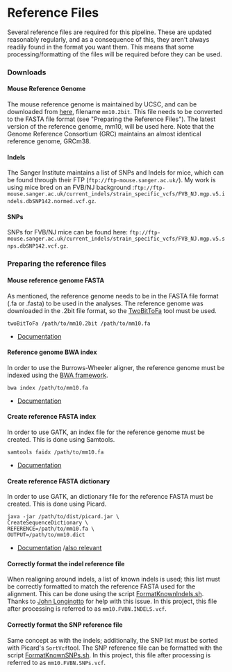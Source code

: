 # Reference Files

Several reference files are required for this pipeline. These are updated reasonably regularly, and as a consequence of this, they aren't always readily found in the format you want them. This means that some processing/formatting of the files will be required before they can be used.

### Downloads
#### Mouse Reference Genome
The mouse reference genome is maintained by UCSC, and can be downloaded from [here](http://hgdownload.cse.ucsc.edu/goldenPath/mm10/bigZips/), filename `mm10.2bit`. This file needs to be converted to the FASTA file format (see "Preparing the Reference Files"). The latest version of the reference genome, mm10, will be used here. Note that the Genome Reference Consortium (GRC) maintains an almost identical reference genome, GRCm38.

#### Indels
The Sanger Institute maintains a list of SNPs and Indels for mice, which can be found through their FTP (`ftp://ftp-mouse.sanger.ac.uk/`). My work is using mice bred on an FVB/NJ background :`ftp://ftp-mouse.sanger.ac.uk/current_indels/strain_specific_vcfs/FVB_NJ.mgp.v5.indels.dbSNP142.normed.vcf.gz`.

#### SNPs
SNPs for FVB/NJ mice can be found here: `ftp://ftp-mouse.sanger.ac.uk/current_indels/strain_specific_vcfs/FVB_NJ.mgp.v5.snps.dbSNP142.vcf.gz`.

### Preparing the reference files

#### Mouse reference genome FASTA
As mentioned, the reference genome needs to be in the FASTA file format (.fa or .fasta) to be used in the analyses. The reference genome was downloaded in the .2bit file format, so the [TwoBitToFa](http://hgdownload.cse.ucsc.edu/admin/exe/macOSX.x86_64/) tool must be used.

`````
twoBitToFa /path/to/mm10.2bit /path/to/mm10.fa
`````

* [Documentation](https://genome.ucsc.edu/goldenpath/help/twoBit.html)

#### Reference genome BWA index
In order to use the Burrows-Wheeler aligner, the reference genome must be indexed using the [BWA framework](http://bio-bwa.sourceforge.net/).

`````
bwa index /path/to/mm10.fa
`````

* [Documentation](http://bio-bwa.sourceforge.net/bwa.shtml)

#### Create reference FASTA index
In order to use GATK, an index file for the reference genome must be created. This is done using Samtools.

`````
samtools faidx /path/to/mm10.fa
`````

* [Documentation](http://gatkforums.broadinstitute.org/gatk/discussion/1601/how-can-i-prepare-a-fasta-file-to-use-as-reference)

#### Create reference FASTA dictionary
In order to use GATK, an dictionary file for the reference FASTA must be created. This is done using Picard.

`````
java -jar /path/to/dist/picard.jar \
CreateSequenceDictionary \
REFERENCE=/path/to/mm10.fa \
OUTPUT=/path/to/mm10.dict
`````

* [Documentation](http://gatkforums.broadinstitute.org/gatk/discussion/1601/how-can-i-prepare-a-fasta-file-to-use-as-reference) /[also relevant](https://www.broadinstitute.org/gatk/guide/article?id=2798)

#### Correctly format the indel reference file
When realigning around indels, a list of known indels is used; this list must be correctly formatted to match the reference FASTA used for the alignment. This can be done using the script [FormatKnownIndels.sh](https://github.com/clfougner/MouseExomeSequencing/blob/master/ReferenceFiles/FormatKnownIndels.sh). Thanks to [John Longinotto](https://www.biostars.org/p/182917/#183000) for help with this issue. In this project, this file after processing is referred to as `mm10.FVBN.INDELS.vcf`.

#### Correctly format the SNP reference file
Same concept as with the indels; additionally, the SNP list must be sorted with Picard's `SortVcf`tool. The SNP reference file can be formatted with the script [FormatKnownSNPs.sh](https://github.com/clfougner/MouseExomeSequencing/blob/master/ReferenceFiles/FormatKnownSNPs.sh). In this project, this file after processing is referred to as `mm10.FVBN.SNPs.vcf`.
